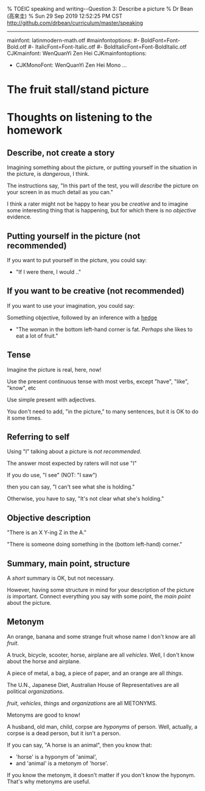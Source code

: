 % TOEIC speaking and writing--Question 3: Describe a picture
% Dr Bean (高來圭)
% Sun 29 Sep 2019 12:52:25 PM CST http://github.com/drbean/curriculum/master/speaking

---
mainfont: latinmodern-math.otf
#mainfontoptions: 
#- BoldFont=Font-Bold.otf
#- ItalicFont=Font-Italic.otf
#- BoldItalicFont=Font-BoldItalic.otf
CJKmainfont: WenQuanYi Zen Hei
CJKmainfontoptions: 
  - CJKMonoFont: WenQuanYi Zen Hei Mono
...

# The fruit stall/stand picture

# Thoughts on listening to the homework

## Describe, not create a story

Imagining something about the picture, or putting yourself in the situation in the picture, is *dangerous*, I think.

The instructions say, "In this part of the test, you will *describe* the
picture on your screen in as much detail as you can."

I think a rater might not be happy to hear you be *creative* and to imagine some interesting thing that is happening, but for which there is no *objective* evidence.

## Putting yourself in the picture (not recommended)

If you want to put yourself in the picture, you could say:

* "If I were there, I would .."

## If you want to be creative (not recommended)

If you want to use your imagination, you could say:

Something objective, followed by an inference with a
[hedge](http://en.wikipedia.org/wiki/hedge)

* "The woman in the bottom left-hand corner is fat. *Perhaps* she likes to eat a lot of fruit."

## Tense

Imagine the picture is real, here, now!

Use the present continuous tense with most verbs, except "have", "like", "know", etc

Use simple present with adjectives.

You don't need to add, "in the picture," to many sentences, but it is OK to do it some times.

## Referring to self

Using "I" talking about a picture is _not recommended._

The answer most expected by raters will not use "I"

If you do use, "I see" (NOT: "I saw") 

then you can say, "I can't see what she is holding."

Otherwise, you have to say, "It's not clear what she's holding."

## Objective description

"There is an X Y-ing Z in the A."

"There is someone doing something in the (bottom left-hand) corner."

## Summary, main point, structure

A *short* summary is OK, but not necessary.

However, having some structure in mind for your description of the picture *is* important. Connect everything you say with some point, the *main point* about the picture.



## Metonym

An orange, banana and some strange fruit whose name I don't know are all *fruit*.

A truck, bicycle, scooter, horse, airplane are all *vehicles*. Well, I don't know about the horse and airplane.

A piece of metal, a bag, a piece of paper, and an orange are all *things*.

The U.N., Japanese Diet, Australian House of Representatives are all political *organizations*.

*fruit*, *vehicles*, *things* and *organizations* are all METONYMS.

Metonyms are good to know!

A husband, old man, child, corpse are *hyponyms* of person. Well, actually, a corpse is a dead person, but it isn't a person.

If you can say, "A horse is an animal", then you know that:

* 'horse' is a hyponym of 'animal',
* and 'animal' is a metonym of 'horse'.

If you know the metonym, it doesn't matter if you don't know the hyponym. That's why metonyms are useful.
